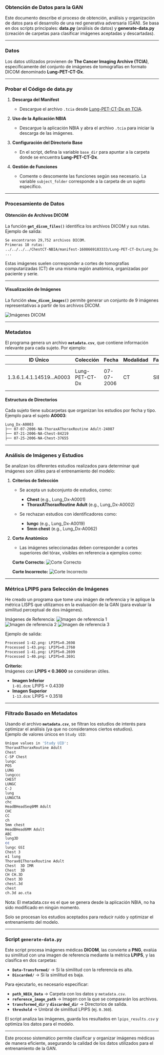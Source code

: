 ### Obtención de Datos para la GAN

Este documento describe el proceso de obtención, análisis y organización de datos para el desarrollo de una red generativa adversaria (GAN). Se basa en dos scripts principales: **data.py** (análisis de datos) y **generate-data.py** (creación de carpetas para clasificar imágenes aceptadas y descartadas).

---

### Datos

Los datos utilizados provienen de **The Cancer Imaging Archive (TCIA)**, específicamente del conjunto de imágenes de tomografías en formato DICOM denominado **Lung-PET-CT-Dx**.

---

### Probar el Código de data.py

1. **Descarga del Manifest**  
   - Descargue el archivo `.tcia` desde [Lung-PET-CT-Dx en TCIA](https://www.cancerimagingarchive.net/collection/lung-pet-ct-dx/).

2. **Uso de la Aplicación NBIA**  
   - Descargue la aplicación NBIA y abra el archivo `.tcia` para iniciar la descarga de las imágenes.

3. **Configuración del Directorio Base**  
   - En el script, defina la variable `base_dir` para apuntar a la carpeta donde se encuentra **Lung-PET-CT-Dx**.

4. **Gestión de Funciones**  
   - Comente o descomente las funciones según sea necesario. La variable `subject_folder` corresponde a la carpeta de un sujeto específico.

---

### Procesamiento de Datos

#### Obtención de Archivos DICOM
La función **`get_dicom_files()`** identifica los archivos DICOM y sus rutas.  
Ejemplo de salida:

```bash
Se encontraron 29,752 archivos DICOM.
Primeras 10 rutas:
../../../../ChestCT-NBIA/manifest-1608669183333/Lung-PET-CT-Dx/Lung_Dx-A0033/07-24-2008-NA-lungc-89277/3.000000-5mm Lung SS50-81295/1-42.dcm
...
```

Estas imágenes suelen corresponder a cortes de tomografías computarizadas (CT) de una misma región anatómica, organizadas por paciente y serie.

---

#### Visualización de Imágenes
La función **`show_dicom_images()`** permite generar un conjunto de 9 imágenes representativas a partir de los archivos DICOM.

![Imágenes DICOM](img_doc/DICOM_to_images.png)

---

### Metadatos

El programa genera un archivo **`metadata.csv`**, que contiene información relevante para cada sujeto. Por ejemplo:

| ID Único                                   | Colección          | Fecha      | Modalidad | Fabricante | Tamaño | Carpeta                                    |
|-------------------------------------------|--------------------|------------|-----------|------------|--------|--------------------------------------------|
| 1.3.6.1.4.1.14519...A0003 | Lung-PET-CT-Dx  | 07-07-2006 | CT        | SIEMENS    | 24 MB | ./Lung-PET-CT-Dx/Lung_Dx-A0003/... |

#### Estructura de Directorios
Cada sujeto tiene subcarpetas que organizan los estudios por fecha y tipo. Ejemplo para el sujeto **A0003**:

```bash
Lung_Dx-A0003
├── 07-07-2006-NA-ThoraxAThoraxRoutine Adult-24087
├── 07-21-2006-NA-Chest-84219
├── 07-25-2006-NA-Chest-37655
```

---

### Análisis de Imágenes y Estudios

Se analizan los diferentes estudios realizados para determinar qué imágenes son útiles para el entrenamiento del modelo:

1. **Criterios de Selección**  
   - Se acepta un subconjunto de estudios, como:
     - **Chest** (e.g., Lung_Dx-A0001)
     - **ThoraxAThoraxRoutine Adult** (e.g., Lung_Dx-A0002)

   - Se rechazan estudios con identificadores como:
     - **lungc** (e.g., Lung_Dx-A0019)
     - **5mm chest** (e.g., Lung_Dx-A0062)

2. **Corte Anatómico**  
   - Las imágenes seleccionadas deben corresponder a cortes superiores del tórax, visibles en referencia a ejemplos como:

   **Corte Correcto:**
   ![Corte Correcto](img_doc/Sujeto_A0002.png)

   **Corte Incorrecto:**
   ![Corte Incorrecto](img_doc/A0002_corte_incorrecto.png)

---

### Métrica LPIPS para Selección de Imágenes

He creado un programa que tome una imágen de referencia y le aplique la métrica LISPS que utilizamos en la evaluación de la GAN (para evaluar la similitud perceptual de dos imágenes).

Imágenes de Referencia:
![Imagen de referencia 1](Imagen_Ref1.png)
![Imagen de referencia 2](Imagen_Ref2.png)
![Imagen de referencia 3](Imagen_Ref3.png)


Ejemplo de salida:
```bash
Processed 1-42.png: LPIPS=0.2698
Processed 1-43.png: LPIPS=0.2760
Processed 1-41.png: LPIPS=0.2699
Processed 1-40.png: LPIPS=0.2691
```

**Criterio:**  
Imágenes con **LPIPS < 0.3600** se consideran útiles.

- **Imagen Inferior**  
  `1-01.dcm`: LPIPS = 0.4339  
- **Imagen Superior**  
  `1-13.dcm`: LPIPS = 0.3518  

---

### Filtrado Basado en Metadatos

Usando el archivo **`metadata.csv`**, se filtran los estudios de interés para optimizar el análisis (ya que no consideramos ciertos estudios).  
Ejemplo de valores únicos en `Study UID`:

```bash
Unique values in 'Study UID':
ThoraxAThoraxRoutine Adult
Chest
C-SP Chest
lungc
POS
LUNG
lungccc
CHEST
LUNGC
C-J
lung
LUNGCTA
chc
HeadBHeadSeq6MM Adult
CHC
CC
ch
5mm chest
HeadBHead6MM Adult
ABC
lung3D
cc
lungc GSI
Chest 3
e1 lung
Thorax01ThoraxRoutine Adult
Chest  3D IMR
Chest  3D
CH CH.3D
Chest 3D
chest.3d
chest
ch.3d ao.cta
```
Nota: El metadata.csv es el que se genera desde la aplicación NBIA, no ha sido modificado en ningún momento.

Solo se procesan los estudios aceptados para reducir ruido y optimizar el entrenamiento del modelo.

---

### **Script `generate-data.py`**  

Este script procesa imágenes médicas **DICOM**, las convierte a **PNG**, evalúa su similitud con una imagen de referencia mediante la métrica **LPIPS**, y las clasifica en dos carpetas:  

- **`Data-Transformed/`** → Si la similitud con la referencia es alta.  
- **`Discarded/`** → Si la similitud es baja.  

Para ejecutarlo, es necesario especificar:  
- **`path_NBIA_Data`** → Carpeta con los datos y `metadata.csv`.  
- **`reference_image_path`** → Imagen con la que se compararán los archivos.  
- **`transformed_dir`** y **`discarded_dir`** → Directorios de salida.  
- **`threshold`** → Umbral de similitud LPIPS (ej. `0.360`).  

El script analiza las imágenes, guarda los resultados en `lpips_results.csv` y optimiza los datos para el modelo.

---
Este proceso sistemático permite clasificar y organizar imágenes médicas de manera eficiente, asegurando la calidad de los datos utilizados para el entrenamiento de la GAN.